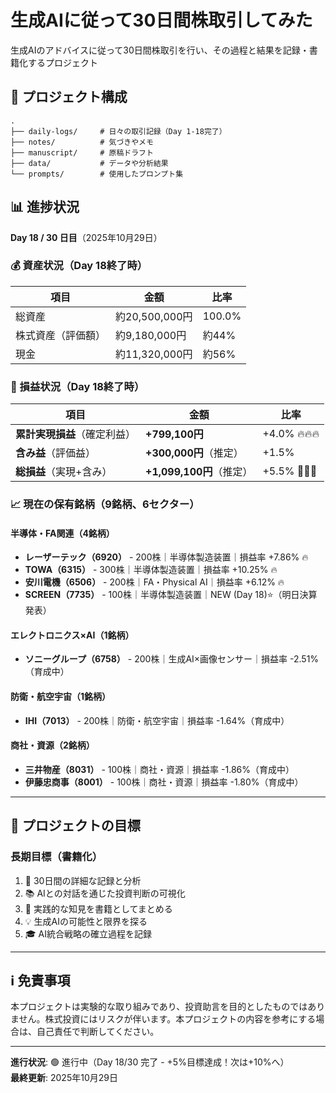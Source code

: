# 生成AIに従って30日間株取引してみた

生成AIのアドバイスに従って30日間株取引を行い、その過程と結果を記録・書籍化するプロジェクト

## 📁 プロジェクト構成
```
.
├── daily-logs/     # 日々の取引記録（Day 1-18完了）
├── notes/          # 気づきやメモ
├── manuscript/     # 原稿ドラフト
├── data/           # データや分析結果
└── prompts/        # 使用したプロンプト集
```

## 📊 進捗状況

**Day 18 / 30 日目**（2025年10月29日）

### 💰 資産状況（Day 18終了時）

| 項目 | 金額 | 比率 |
|------|---------|------------|
| 総資産 | 約20,500,000円 | 100.0% |
| 株式資産（評価額） | 約9,180,000円 | 約44% |
| 現金 | 約11,320,000円 | 約56% |

### 💎 損益状況（Day 18終了時）

| 項目 | 金額 | 比率 |
|------|---------|------------|
| **累計実現損益**（確定利益） | **+799,100円** | +4.0% 🔥🔥🔥 |
| **含み益**（評価益） | **+300,000円**（推定） | +1.5% |
| **総損益**（実現+含み） | **+1,099,100円**（推定） | +5.5% 🎉🎉🎉 |


### 📈 現在の保有銘柄（9銘柄、6セクター）

#### 半導体・FA関連（4銘柄）
- **レーザーテック（6920）** - 200株｜半導体製造装置｜損益率 +7.86% 🔥
- **TOWA（6315）** - 300株｜半導体製造装置｜損益率 +10.25% 🔥
- **安川電機（6506）** - 200株｜FA・Physical AI｜損益率 +6.12% 🔥
- **SCREEN（7735）** - 100株｜半導体製造装置｜NEW (Day 18)⭐（明日決算発表）

#### エレクトロニクス×AI（1銘柄）
- **ソニーグループ（6758）** - 200株｜生成AI×画像センサー｜損益率 -2.51%（育成中）

#### 防衛・航空宇宙（1銘柄）
- **IHI（7013）** - 200株｜防衛・航空宇宙｜損益率 -1.64%（育成中）

#### 商社・資源（2銘柄）
- **三井物産（8031）** - 100株｜商社・資源｜損益率 -1.86%（育成中）
- **伊藤忠商事（8001）** - 100株｜商社・資源｜損益率 -1.80%（育成中）

---

## 🎯 プロジェクトの目標

### 長期目標（書籍化）
1. 📝 30日間の詳細な記録と分析
2. 📚 AIとの対話を通じた投資判断の可視化
3. 📖 実践的な知見を書籍としてまとめる
4. 💡 生成AIの可能性と限界を探る
5. 🎓 AI統合戦略の確立過程を記録

---
## ℹ️ 免責事項

本プロジェクトは実験的な取り組みであり、投資助言を目的としたものではありません。株式投資にはリスクが伴います。本プロジェクトの内容を参考にする場合は、自己責任で判断してください。

---

**進行状況**: 🟢 進行中（Day 18/30 完了 - +5%目標達成！次は+10%へ）  
**最終更新**: 2025年10月29日